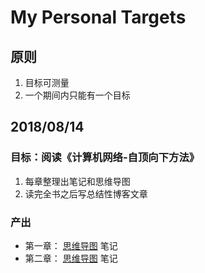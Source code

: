 # My Personal Targets
## 原则
1. 目标可测量
2. 一个期间内只能有一个目标

## 2018/08/14
### 目标：阅读《计算机网络-自顶向下方法》
1. 每章整理出笔记和思维导图
2. 读完全书之后写总结性博客文章

### 产出
- 第一章： [思维导图](https://zhimap.com/mmap/484e30c31cf04b60b6ef80903bc41ef0) 笔记
- 第二章： [思维导图](https://zhimap.com/mmap/b38a013e664e46a88115ed60666eaa13) 笔记

